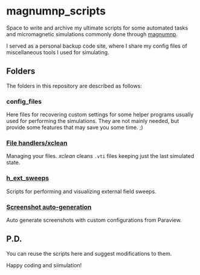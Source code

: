 # magnumnp_scripts
Space to write and archive my ultimate scripts for some automated tasks and micromagnetic simulations commonly done through [magnumnp](https://pypi.org/project/magnumnp/). 

I served as a personal backup code site, where I share my config files of miscellaneous tools I used for simulating. 

## Folders 
The folders in this repository are described as follows:

### config_files
Here files for recovering custom settings for some helper programs usually used for performing the simulations. They are not mainly needed, but provide some features that may save you some time. ;)

### [File handlers/xclean](./file_handlers/xclean/README.md)
Managing your files. _xclean_ cleans `.vti` files keeping just the last simulated state.

### [h_ext_sweeps](https://github.com/joshuamsalazar/magnumnp_scripts/tree/main/h_ext-sweeps/xsweep)
Scripts for performing and visualizing external field sweeps.

### [Screenshot auto-generation](./paraview/xscreenshot/README.md)
Auto generate screenshots with custom configurations from Paraview.

## P.D.

You can reuse the scripts here and suggest modifications to them. 

Happy coding and siimulation!
